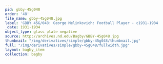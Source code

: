 ```yaml
---
pid: gbby-45g048
order: '48'
file_name: gbby-45g048.jpg
label: 'GBBY 45G/048: George Melinkovich: Football Player - c1931-1934'
_date: 1931-1934
object_type: glass plate negative
source: http://archives.nd.edu/Bagby/GBBY-45g048.jpg
thumbnail: "/img/derivatives/simple/gbby-45g048/thumbnail.jpg"
full: "/img/derivatives/simple/gbby-45g048/fullwidth.jpg"
layout: bagby_item
collection: bagby
---
```

